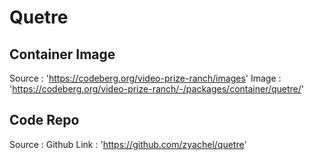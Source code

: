 # Quetre

## Container Image
Source : 'https://codeberg.org/video-prize-ranch/images'
Image : 'https://codeberg.org/video-prize-ranch/-/packages/container/quetre/'

## Code Repo
Source : Github
Link : 'https://github.com/zyachel/quetre'

